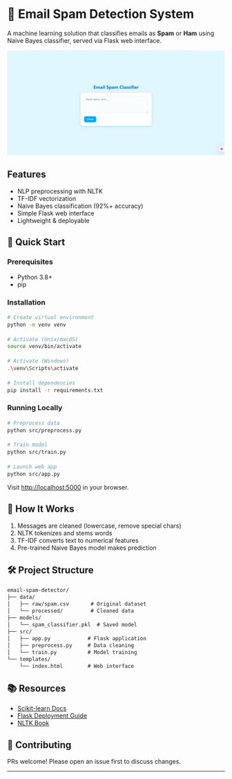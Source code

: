 # 📧 Email Spam Detection System

A machine learning solution that classifies emails as **Spam** or **Ham** using Naive Bayes classifier, served via Flask web interface.

![image alt](https://github.com/adi-2023/spam-detection/blob/ac337fd4f372ace09991a1b7823a3af1754f65ee/1.png)
## Features
- NLP preprocessing with NLTK
- TF-IDF vectorization
- Naive Bayes classification (92%+ accuracy)
- Simple Flask web interface
- Lightweight & deployable

## 🚀 Quick Start

### Prerequisites
- Python 3.8+
- pip

### Installation
```bash
# Create virtual environment
python -m venv venv

# Activate (Unix/macOS)
source venv/bin/activate

# Activate (Windows)
.\venv\Scripts\activate

# Install dependencies
pip install -r requirements.txt
```

### Running Locally
```bash
# Preprocess data
python src/preprocess.py

# Train model
python src/train.py

# Launch web app
python src/app.py
```
Visit [http://localhost:5000](http://localhost:5000) in your browser.

## 🧠 How It Works
1. Messages are cleaned (lowercase, remove special chars)
2. NLTK tokenizes and stems words
3. TF-IDF converts text to numerical features
4. Pre-trained Naive Bayes model makes prediction

## 🛠️ Project Structure
```
email-spam-detector/
├── data/
│   ├── raw/spam.csv       # Original dataset
│   └── processed/         # Cleaned data
├── models/
│   └── spam_classifier.pkl  # Saved model
├── src/
│   ├── app.py            # Flask application
│   ├── preprocess.py     # Data cleaning
│   └── train.py          # Model training
└── templates/
    └── index.html        # Web interface
```

## 📚 Resources
- [Scikit-learn Docs](https://scikit-learn.org/stable/)
- [Flask Deployment Guide](https://flask.palletsprojects.com/en/2.2.x/deploying/)
- [NLTK Book](https://www.nltk.org/book/)

## 🤝 Contributing
PRs welcome! Please open an issue first to discuss changes.

---
```
